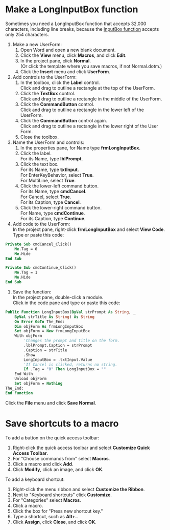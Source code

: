 # Make a LongInputBox function

Sometimes you need a LongInputBox function that accepts 32,000 characters, including line breaks, because the [InputBox function](https://docs.microsoft.com/en-us/office/vba/language/reference/user-interface-help/inputbox-function) accepts only 254 characters.

1. Make a new UserForm:
   1. Open Word and open a new blank document.
   1. Click the **View** menu, click **Macros**, and click **Edit**.
   1. In the project pane, click **Normal**. \
      (Or click the template where you save macros, if not Normal.dotm.)
   1. Click the **Insert** menu and click **UserForm**.
1. Add controls to the UserForm:
   1. In the toolbox, click the **Label** control. \
      Click and drag to outline a rectangle at the top of the UserForm.
   1. Click the **TextBox** control. \
      Click and drag to outline a rectangle in the middle of the UserForm.
   1. Click the **CommandButton** control. \
      Click and drag to outline a rectangle in the lower left of the UserForm.
   1. Click the **CommandButton** control again. \
      Click and drag to outline a rectangle in the lower right of the User Form.
   1. Close the toolbox.
1. Name the UserForm and controls:
   1. In the properties pane, for Name type **frmLongInputBox**.
   1. Click the label. \
      For its Name, type **lblPrompt**.
   1. Click the text box. \
      For its Name, type **txtInput**. \
      For EnterKeyBehavior, select **True**. \
      For MultiLine, select **True**.
   1. Click the lower-left command button. \
      For its Name, type **cmdCancel**. \
      For Cancel, select **True**. \
      For its Caption, type **Cancel**.
   1. Click the lower-right command button. \
      For Name, type **cmdContinue**. \
      For its Caption, type **Continue**.
1. Add code to the UserForm: \
   In the project pane, right-click **frmLongInputBox** and select **View Code**. \
   Type or paste this code:

```vb
Private Sub cmdCancel_Click()
    Me.Tag = 0
    Me.Hide
End Sub

Private Sub cmdContinue_Click()
    Me.Tag = 1
    Me.Hide
End Sub
```

1. Save the function: \
   In the project pane, double-click a module. \
   Click in the code pane and type or paste this code:

```vb
Public Function LongInputBox(ByVal strPrompt As String, _
    ByVal strTitle As String) As String
    On Error GoTo The_End:
    Dim objForm As frmLongInputBox
    Set objForm = New frmLongInputBox
    With objForm
        'Changes the prompt and title on the form.
        .lblPrompt.Caption = strPrompt
        .Caption = strTitle
        .Show
        LongInputBox = .txtInput.Value
        'If Cancel is clicked, returns no string.
        If .Tag = "0" Then LongInputBox = ""
    End With
    Unload objForm
    Set objForm = Nothing
The_End:
End Function
```

Click the **File** menu and click **Save Normal**.

# Save shortcuts to a macro

To add a button on the quick access toolbar: 
1. Right-click the quick access toolbar and select **Customize Quick Access Toolbar**.
1. For "Choose commands from" select **Macros**.
1. Click a macro and click **Add**.
1. Click **Modify**, click an image, and click **OK**.

To add a keyboard shortcut:
1. Right-click the menu ribbon and select **Customize the Ribbon**.
1. Next to "Keyboard shortcuts" click **Customize**.
1. For "Categories" select **Macros**.
1. Click a macro.
1. Click the box for "Press new shortcut key."
1. Type a shortcut, such as **Alt+.**.
1. Click **Assign**, click **Close**, and click **OK**.

